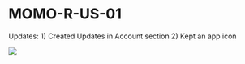 # MOMO-R-US-01

Updates: 1) Created Updates in Account section
         2) Kept an app icon 
         <div>
    <a href="https://www.loom.com/share/26b4667ef0dc49a7af68c9618fa81202">
      <img style="max-width:300px;" src="https://cdn.loom.com/sessions/thumbnails/26b4667ef0dc49a7af68c9618fa81202-with-play.gif">
    </a>
  </div>
         
